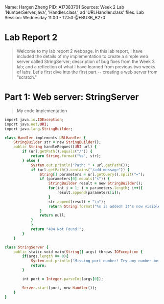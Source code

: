 Name: Hargen Zheng
PID: A17383701
Sources: Week 2 Lab 'NumberServer.java', 'Handler.class', ad 'URLHandler.class' files.
Lab Session: Wednesday 11:00 - 12:50 @EBU3B_B270

# Lab Report 2 
> Welcome to my lab report 2 webpage. In this lab report, I have included the details of my implementation to create a simple web server called StringServer; description of bug fixes from the Week 3 lab; and a reflection of what I have learned from previous two weeks of labs. Let's first dive into the first part -- creating a web server from "scratch."
# Part 1: Web server: StringServer
> My code Implementation
```ruby
import java.io.IOException;
import java.net.URI;
import java.lang.StringBuilder;

class Handler implements URLHandler {
    StringBuilder str = new StringBuilder();
    public String handleRequest(URI url) {
        if (url.getPath().equals("/")) {
            return String.format("%s", str);
        } else {
            System.out.println("Path: " + url.getPath());
            if (url.getPath().contains("/add-message")) {
                String[] parameters = url.getQuery().split("=");
                if (parameters[0].equals("s")) {
                    StringBuilder result = new StringBuilder();
                    for(int i = 1; i < parameters.length; i++){
                        result.append(parameters[i]);
                    }
                    str.append(result + "\n");
                    return String.format("%s is added! It's now visible", result); 
                }
                return null; 
            }
            }
            return "404 Not Found!";
        }
    }

class StringServer {
    public static void main(String[] args) throws IOException {
        if(args.length == 0){
            System.out.println("Missing port number! Try any number between 1024 to 49151");
            return;
        }

        int port = Integer.parseInt(args[0]);

        Server.start(port, new Handler());
    }
}

```
